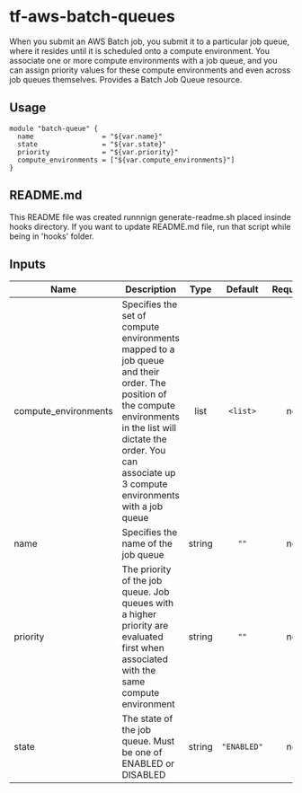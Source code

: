 
# tf-aws-batch-queues

When you submit an AWS Batch job, you submit it to a particular job queue, where it resides until it is scheduled onto a compute environment. You associate one or more compute environments with a job queue, and you can assign priority values for these compute environments and even across job queues themselves.
Provides a Batch Job Queue resource.


## Usage

```hcl
module "batch-queue" {
  name                 = "${var.name}"
  state                = "${var.state}"
  priority             = "${var.priority}"
  compute_environments = ["${var.compute_environments}"]
}

```
## README.md
This README file was created runnnign generate-readme.sh placed insinde hooks directory.
If you want to update README.md file, run that script while being in 'hooks' folder.
## Inputs

| Name | Description | Type | Default | Required |
|------|-------------|:----:|:-----:|:-----:|
| compute\_environments | Specifies the set of compute environments mapped to a job queue and their order. The position of the compute environments in the list will dictate the order. You can associate up 3 compute environments with a job queue | list | `<list>` | no |
| name | Specifies the name of the job queue | string | `""` | no |
| priority | The priority of the job queue. Job queues with a higher priority are evaluated first when associated with the same compute environment | string | `""` | no |
| state | The state of the job queue. Must be one of ENABLED or DISABLED | string | `"ENABLED"` | no |

